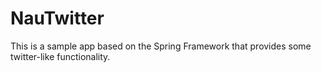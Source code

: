 # NauTwitter
This is a sample app based on the Spring Framework that provides some twitter-like functionality.
